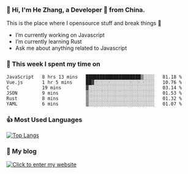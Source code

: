 ### 👋 Hi, I'm He Zhang, a Developer 🚀 from China.

This is the place where I opensource stuff and break things :rofl:

- I’m currently working on Javascript
- I’m currently learning Rust
- Ask me about anything related to Javascript

### 💪 This week I spent my time on 
<!--START_SECTION:waka-->

```text
JavaScript   8 hrs 13 mins   ████████████████████▒░░░░   81.18 %
Vue.js       1 hr 5 mins     ██▓░░░░░░░░░░░░░░░░░░░░░░   10.76 %
C            19 mins         ▓░░░░░░░░░░░░░░░░░░░░░░░░   03.14 %
JSON         9 mins          ▒░░░░░░░░░░░░░░░░░░░░░░░░   01.53 %
Rust         8 mins          ▒░░░░░░░░░░░░░░░░░░░░░░░░   01.32 %
YAML         6 mins          ▒░░░░░░░░░░░░░░░░░░░░░░░░   01.07 %
```

<!--END_SECTION:waka-->

### 👍 Most Used Languages
[![Top Langs](https://github-readme-stats.vercel.app/api/top-langs/?username=zhanghecool&layout=compact)](https://zhanghe.cool)

### 🌈 My blog 
[![Click to enter my website](https://cdn.jsdelivr.net/gh/zhanghecool/assets/images/gif/zhanghecools.gif)](https://zhanghe.cool)
